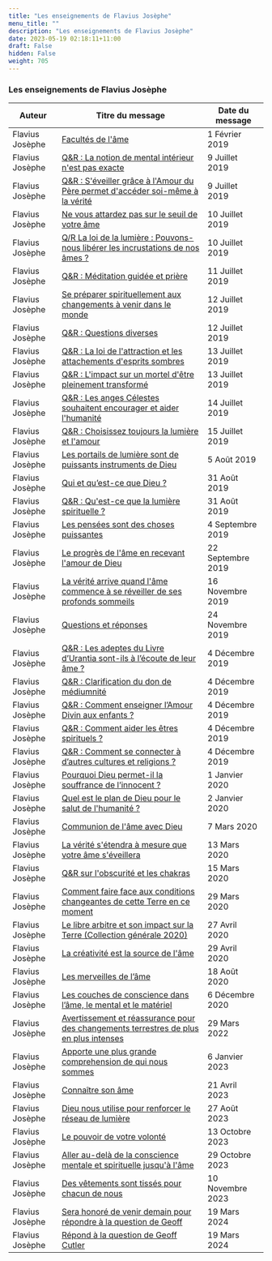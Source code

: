 ```yaml
---
title: "Les enseignements de Flavius Josèphe"
menu_title: ""
description: "Les enseignements de Flavius Josèphe"
date: 2023-05-19 02:18:11+11:00
draft: False
hidden: False
weight: 705
---
```

### Les enseignements de Flavius Josèphe

**Auteur** | **Titre du message** | **Date du message**  
---|---|---
Flavius Josèphe | [Facultés de l'âme](/fr-contemporary-messages/fr-contemporary-messages-by-date-order/fr-contemporary-messages-2019/fr-2019-2-1-1-af-josephus/) | 1 Février 2019
Flavius Josèphe | [Q&R : La notion de mental intérieur n'est pas exacte](/fr-contemporary-messages/fr-contemporary-messages-by-date-order/fr-contemporary-messages-2019/fr-2019-7-9-1-af-josephus/) | 9 Juillet 2019
Flavius Josèphe | [Q&R : S'éveiller grâce à l'Amour du Père permet d'accéder soi-même à la vérité](/fr-contemporary-messages/fr-contemporary-messages-by-date-order/fr-contemporary-messages-2019/fr-2019-7-9-2-af-josephus/) | 9 Juillet 2019
Flavius Josèphe | [Ne vous attardez pas sur le seuil de votre âme](/fr-contemporary-messages/fr-contemporary-messages-by-date-order/fr-contemporary-messages-2019/fr-2019-7-10-2-af-josephus/) | 10 Juillet 2019
Flavius Josèphe | [Q/R La loi de la lumière : Pouvons-nous libérer les incrustations de nos âmes ?](/fr-contemporary-messages/fr-contemporary-messages-by-date-order/fr-contemporary-messages-2019/fr-2019-7-10-3-af-josephus/) | 10 Juillet 2019
Flavius Josèphe | [Q&R : Méditation guidée et prière](/fr-contemporary-messages/fr-contemporary-messages-by-date-order/fr-contemporary-messages-2019/fr-2019-7-11-2-af-josephus/) | 11 Juillet 2019
Flavius Josèphe | [Se préparer spirituellement aux changements à venir dans le monde](/fr-contemporary-messages/fr-contemporary-messages-by-date-order/fr-contemporary-messages-2019/fr-2019-7-12-1-af-josephus/) | 12 Juillet 2019
Flavius Josèphe | [Q&R : Questions diverses](/fr-contemporary-messages/fr-contemporary-messages-by-date-order/fr-contemporary-messages-2019/fr-2019-7-12-2-af-josephus/) | 12 Juillet 2019
Flavius Josèphe | [Q&R : La loi de l'attraction et les attachements d'esprits sombres](/fr-contemporary-messages/fr-contemporary-messages-by-date-order/fr-contemporary-messages-2019/fr-2019-7-13-3-af-josephus/) | 13 Juillet 2019
Flavius Josèphe | [Q&R : L'impact sur un mortel d'être pleinement transformé](/fr-contemporary-messages/fr-contemporary-messages-by-date-order/fr-contemporary-messages-2019/fr-2019-7-13-4-af-josephus/) | 13 Juillet 2019
Flavius Josèphe | [Q&R : Les anges Célestes souhaitent encourager et aider l'humanité](/fr-contemporary-messages/fr-contemporary-messages-by-date-order/fr-contemporary-messages-2019/fr-2019-7-14-1-af-josephus/) | 14 Juillet 2019
Flavius Josèphe | [Q&R : Choisissez toujours la lumière et l'amour](/fr-contemporary-messages/fr-contemporary-messages-by-date-order/fr-contemporary-messages-2019/fr-2019-7-15-2-af-josephus/) | 15 Juillet 2019
Flavius Josèphe | [Les portails de lumière sont de puissants instruments de Dieu](/fr-contemporary-messages/fr-contemporary-messages-by-date-order/fr-contemporary-messages-2019/fr-2019-8-5-1-af-josephus/) | 5 Août 2019
Flavius Josèphe | [Qui et qu’est-ce que Dieu ?](/fr-contemporary-messages/fr-contemporary-messages-by-date-order/fr-contemporary-messages-2019/fr-2019-8-31-2-af-josephus/) | 31 Août 2019
Flavius Josèphe | [Q&R : Qu'est-ce que la lumière spirituelle ?](/fr-contemporary-messages/fr-contemporary-messages-by-date-order/fr-contemporary-messages-2019/fr-2019-8-31-3-af-josephus/) | 31 Août 2019
Flavius Josèphe | [Les pensées sont des choses puissantes](/fr-contemporary-messages/fr-contemporary-messages-by-date-order/fr-contemporary-messages-2019/fr-2019-9-4-2-af-josephus/) | 4 Septembre 2019
Flavius Josèphe | [Le progrès de l'âme en recevant l'amour de Dieu](/fr-contemporary-messages/fr-contemporary-messages-by-date-order/fr-contemporary-messages-2019/fr-2019-9-22-2-af-josephus/) | 22 Septembre 2019
Flavius Josèphe | [La vérité arrive quand l'âme commence à se réveiller de ses profonds sommeils](/fr-contemporary-messages/fr-contemporary-messages-by-date-order/fr-contemporary-messages-2019/fr-2019-11-16-1-af-josephus/) | 16 Novembre 2019
Flavius Josèphe | [Questions et réponses](/fr-contemporary-messages/fr-contemporary-messages-by-date-order/fr-contemporary-messages-2019/fr-2019-11-24-1-af-josephus/) | 24 Novembre 2019
Flavius Josèphe | [Q&R : Les adeptes du Livre d’Urantia sont-ils à l’écoute de leur âme ?](/fr-contemporary-messages/fr-contemporary-messages-by-date-order/fr-contemporary-messages-2019/fr-2019-12-4-2-af-josephus/) | 4 Décembre 2019
Flavius Josèphe | [Q&R : Clarification du don de médiumnité](/fr-contemporary-messages/fr-contemporary-messages-by-date-order/fr-contemporary-messages-2019/fr-2019-12-4-3-af-josephus/) | 4 Décembre 2019
Flavius Josèphe | [Q&R : Comment enseigner l’Amour Divin aux enfants ?](/fr-contemporary-messages/fr-contemporary-messages-by-date-order/fr-contemporary-messages-2019/fr-2019-12-4-4-af-josephus/) | 4 Décembre 2019
Flavius Josèphe | [Q&R : Comment aider les êtres spirituels ?](/fr-contemporary-messages/fr-contemporary-messages-by-date-order/fr-contemporary-messages-2019/fr-2019-12-4-5-af-josephus/) | 4 Décembre 2019
Flavius Josèphe | [Q&R : Comment se connecter à d’autres cultures et religions ?](/fr-contemporary-messages/fr-contemporary-messages-by-date-order/fr-contemporary-messages-2019/fr-2019-12-4-6-af-josephus/) | 4 Décembre 2019
Flavius Josèphe | [Pourquoi Dieu permet-il la souffrance de l’innocent ?](/fr-contemporary-messages/fr-contemporary-messages-by-date-order/fr-contemporary-messages-2020/fr-2020-1-1-2-af-josephus/) | 1 Janvier 2020
Flavius Josèphe | [Quel est le plan de Dieu pour le salut de l'humanité ?](/fr-contemporary-messages/fr-contemporary-messages-by-date-order/fr-contemporary-messages-2020/fr-2020-1-2-1-af-josephus/) | 2 Janvier 2020
Flavius Josèphe | [Communion de l'âme avec Dieu](/fr-contemporary-messages/fr-contemporary-messages-by-date-order/fr-contemporary-messages-2020/fr-2020-3-7-2-af-josephus/) | 7 Mars 2020
Flavius Josèphe | [La vérité s'étendra à mesure que votre âme s'éveillera](/fr-contemporary-messages/fr-contemporary-messages-by-date-order/fr-contemporary-messages-2020/fr-2020-3-13-4-af-josephus/) | 13 Mars 2020
Flavius Josèphe | [Q&R sur l'obscurité et les chakras](/fr-contemporary-messages/fr-contemporary-messages-by-date-order/fr-contemporary-messages-2020/fr-2020-3-15-3-af-josephus/) | 15 Mars 2020
Flavius Josèphe | [Comment faire face aux conditions changeantes de cette Terre en ce moment](/fr-contemporary-messages/fr-contemporary-messages-by-date-order/fr-contemporary-messages-2020/fr-2020-3-29-1-af-josephus/) | 29 Mars 2020
Flavius Josèphe | [Le libre arbitre et son impact sur la Terre (Collection générale 2020)](/fr-contemporary-messages/fr-contemporary-messages-by-date-order/fr-contemporary-messages-2020/fr-2020-4-27-1-af-josephus/) | 27 Avril 2020
Flavius Josèphe | [La créativité est la source de l'âme](/fr-contemporary-messages/fr-contemporary-messages-by-date-order/fr-contemporary-messages-2020/fr-2020-4-29-1-af-josephus/) | 29 Avril 2020
Flavius Josèphe | [Les merveilles de l’âme](/fr-contemporary-messages/fr-contemporary-messages-by-date-order/fr-contemporary-messages-2020/fr-2020-8-18-2-af-josephus/) | 18 Août 2020
Flavius Josèphe | [Les couches de conscience dans l’âme, le mental et le matériel](/fr-contemporary-messages/fr-contemporary-messages-by-date-order/fr-contemporary-messages-2020/fr-2020-12-6-1-af-josephus/) | 6 Décembre 2020
Flavius Josèphe | [Avertissement et réassurance pour des changements terrestres de plus en plus intenses](/fr-contemporary-messages/fr-contemporary-messages-by-date-order/fr-contemporary-messages-2022/fr-2022-3-29-1-af-josephus/) | 29 Mars 2022
Flavius Josèphe | [Apporte une plus grande comprehension de qui nous sommes](/fr-contemporary-messages/fr-contemporary-messages-by-date-order/fr-contemporary-messages-2023/fr-2023-1-6-1-af-josephus/) | 6 Janvier 2023
Flavius Josèphe | [Connaître son âme](/fr-contemporary-messages/fr-contemporary-messages-by-date-order/fr-contemporary-messages-2023/fr-2023-4-21-1-af-josephus/) | 21 Avril 2023
Flavius Josèphe | [Dieu nous utilise pour renforcer le réseau de lumière](/fr-contemporary-messages/fr-contemporary-messages-by-date-order/fr-contemporary-messages-2023/fr-2023-8-27-1-af-josephus/) | 27 Août 2023
Flavius Josèphe | [Le pouvoir de votre volonté ](/fr-contemporary-messages/fr-contemporary-messages-by-date-order/fr-contemporary-messages-2023/fr-2023-10-13-3-af-josephus/) | 13 Octobre 2023
Flavius Josèphe | [Aller au-delà de la conscience mentale et spirituelle jusqu'à l'âme ](/fr-contemporary-messages/fr-contemporary-messages-by-date-order/fr-contemporary-messages-2023/fr-2023-10-29-1-af-josephus/) | 29 Octobre 2023
Flavius Josèphe | [Des vêtements sont tissés pour chacun de nous ](/fr-contemporary-messages/fr-contemporary-messages-by-date-order/fr-contemporary-messages-2023/fr-2023-11-10-1-af-josephus/) | 10 Novembre 2023
Flavius Josèphe | [Sera honoré de venir demain pour répondre à la question de Geoff ](/fr-contemporary-messages/fr-contemporary-messages-by-date-order/fr-contemporary-messages-2024/fr-2024-3-19-1-af-josephus/) | 19 Mars 2024
Flavius Josèphe | [Répond à la question de Geoff Cutler](/fr-contemporary-messages/fr-contemporary-messages-by-date-order/fr-contemporary-messages-2024/fr-2024-3-19-1-af-josephus/) | 19 Mars 2024

